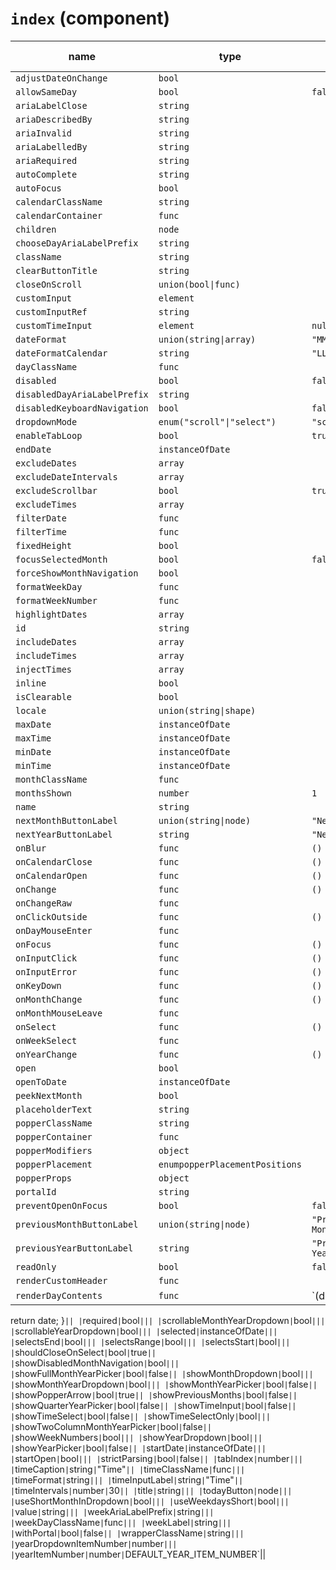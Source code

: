 `index` (component)
===================


| name  | type  | default value  | description  |
|---|---|---|---|
|`adjustDateOnChange`|`bool`|||
|`allowSameDay`|`bool`|`false`||
|`ariaLabelClose`|`string`|||
|`ariaDescribedBy`|`string`|||
|`ariaInvalid`|`string`|||
|`ariaLabelledBy`|`string`|||
|`ariaRequired`|`string`|||
|`autoComplete`|`string`|||
|`autoFocus`|`bool`|||
|`calendarClassName`|`string`|||
|`calendarContainer`|`func`|||
|`children`|`node`|||
|`chooseDayAriaLabelPrefix`|`string`|||
|`className`|`string`|||
|`clearButtonTitle`|`string`|||
|`closeOnScroll`|`union(bool\|func)`|||
|`customInput`|`element`|||
|`customInputRef`|`string`|||
|`customTimeInput`|`element`|`null`||
|`dateFormat`|`union(string\|array)`|`"MM/dd/yyyy"`||
|`dateFormatCalendar`|`string`|`"LLLL yyyy"`||
|`dayClassName`|`func`|||
|`disabled`|`bool`|`false`||
|`disabledDayAriaLabelPrefix`|`string`|||
|`disabledKeyboardNavigation`|`bool`|`false`||
|`dropdownMode`|`enum("scroll"\|"select")`|`"scroll"`||
|`enableTabLoop`|`bool`|`true`||
|`endDate`|`instanceOfDate`|||
|`excludeDates`|`array`|||
|`excludeDateIntervals`|`array`|||
|`excludeScrollbar`|`bool`|`true`||
|`excludeTimes`|`array`|||
|`filterDate`|`func`|||
|`filterTime`|`func`|||
|`fixedHeight`|`bool`|||
|`focusSelectedMonth`|`bool`|`false`||
|`forceShowMonthNavigation`|`bool`|||
|`formatWeekDay`|`func`|||
|`formatWeekNumber`|`func`|||
|`highlightDates`|`array`|||
|`id`|`string`|||
|`includeDates`|`array`|||
|`includeTimes`|`array`|||
|`injectTimes`|`array`|||
|`inline`|`bool`|||
|`isClearable`|`bool`|||
|`locale`|`union(string\|shape)`|||
|`maxDate`|`instanceOfDate`|||
|`maxTime`|`instanceOfDate`|||
|`minDate`|`instanceOfDate`|||
|`minTime`|`instanceOfDate`|||
|`monthClassName`|`func`|||
|`monthsShown`|`number`|`1`||
|`name`|`string`|||
|`nextMonthButtonLabel`|`union(string\|node)`|`"Next Month"`||
|`nextYearButtonLabel`|`string`|`"Next Year"`||
|`onBlur`|`func`|`() {}`||
|`onCalendarClose`|`func`|`() {}`||
|`onCalendarOpen`|`func`|`() {}`||
|`onChange`|`func`|`() {}`||
|`onChangeRaw`|`func`|||
|`onClickOutside`|`func`|`() {}`||
|`onDayMouseEnter`|`func`|||
|`onFocus`|`func`|`() {}`||
|`onInputClick`|`func`|`() {}`||
|`onInputError`|`func`|`() {}`||
|`onKeyDown`|`func`|`() {}`||
|`onMonthChange`|`func`|`() {}`||
|`onMonthMouseLeave`|`func`|||
|`onSelect`|`func`|`() {}`||
|`onWeekSelect`|`func`|||
|`onYearChange`|`func`|`() {}`||
|`open`|`bool`|||
|`openToDate`|`instanceOfDate`|||
|`peekNextMonth`|`bool`|||
|`placeholderText`|`string`|||
|`popperClassName`|`string`|||
|`popperContainer`|`func`|||
|`popperModifiers`|`object`|||
|`popperPlacement`|`enumpopperPlacementPositions`|||
|`popperProps`|`object`|||
|`portalId`|`string`|||
|`preventOpenOnFocus`|`bool`|`false`||
|`previousMonthButtonLabel`|`union(string\|node)`|`"Previous Month"`||
|`previousYearButtonLabel`|`string`|`"Previous Year"`||
|`readOnly`|`bool`|`false`||
|`renderCustomHeader`|`func`|||
|`renderDayContents`|`func`|`(date) {
  return date;
}`||
|`required`|`bool`|||
|`scrollableMonthYearDropdown`|`bool`|||
|`scrollableYearDropdown`|`bool`|||
|`selected`|`instanceOfDate`|||
|`selectsEnd`|`bool`|||
|`selectsRange`|`bool`|||
|`selectsStart`|`bool`|||
|`shouldCloseOnSelect`|`bool`|`true`||
|`showDisabledMonthNavigation`|`bool`|||
|`showFullMonthYearPicker`|`bool`|`false`||
|`showMonthDropdown`|`bool`|||
|`showMonthYearDropdown`|`bool`|||
|`showMonthYearPicker`|`bool`|`false`||
|`showPopperArrow`|`bool`|`true`||
|`showPreviousMonths`|`bool`|`false`||
|`showQuarterYearPicker`|`bool`|`false`||
|`showTimeInput`|`bool`|`false`||
|`showTimeSelect`|`bool`|`false`||
|`showTimeSelectOnly`|`bool`|||
|`showTwoColumnMonthYearPicker`|`bool`|`false`||
|`showWeekNumbers`|`bool`|||
|`showYearDropdown`|`bool`|||
|`showYearPicker`|`bool`|`false`||
|`startDate`|`instanceOfDate`|||
|`startOpen`|`bool`|||
|`strictParsing`|`bool`|`false`||
|`tabIndex`|`number`|||
|`timeCaption`|`string`|`"Time"`||
|`timeClassName`|`func`|||
|`timeFormat`|`string`|||
|`timeInputLabel`|`string`|`"Time"`||
|`timeIntervals`|`number`|`30`||
|`title`|`string`|||
|`todayButton`|`node`|||
|`useShortMonthInDropdown`|`bool`|||
|`useWeekdaysShort`|`bool`|||
|`value`|`string`|||
|`weekAriaLabelPrefix`|`string`|||
|`weekDayClassName`|`func`|||
|`weekLabel`|`string`|||
|`withPortal`|`bool`|`false`||
|`wrapperClassName`|`string`|||
|`yearDropdownItemNumber`|`number`|||
|`yearItemNumber`|`number`|`DEFAULT_YEAR_ITEM_NUMBER`||